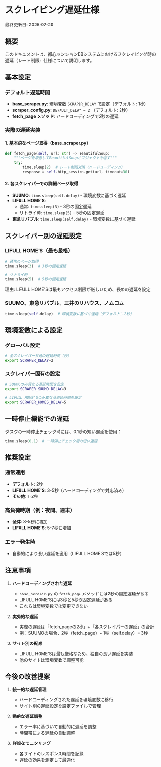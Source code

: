 # スクレイピング遅延仕様

最終更新日: 2025-07-29

## 概要

このドキュメントは、都心マンションDBシステムにおけるスクレイピング時の遅延（レート制限）仕様について説明します。

## 基本設定

### デフォルト遅延時間

- **base_scraper.py**: 環境変数 `SCRAPER_DELAY` で設定（デフォルト: 1秒）
- **scraper_config.py**: `DEFAULT_DELAY = 2` （デフォルト: 2秒）
- **fetch_page メソッド**: ハードコーディングで2秒の遅延

### 実際の遅延実装

#### 1. 基本的なページ取得（base_scraper.py）
```python
def fetch_page(self, url: str) -> BeautifulSoup:
    """ページを取得してBeautifulSoupオブジェクトを返す"""
    try:
        time.sleep(2)  # レート制限対策（ハードコーディング）
        response = self.http_session.get(url, timeout=30)
```

#### 2. 各スクレイパーでの詳細ページ取得
- **SUUMO**: `time.sleep(self.delay)` - 環境変数に基づく遅延
- **LIFULL HOME'S**: 
  - 通常: `time.sleep(3)` - 3秒の固定遅延
  - リトライ時: `time.sleep(5)` - 5秒の固定遅延
- **東急リバブル**: `time.sleep(self.delay)` - 環境変数に基づく遅延

## スクレイパー別の遅延設定

### LIFULL HOME'S（最も厳格）
```python
# 通常のページ取得
time.sleep(3)  # 3秒の固定遅延

# リトライ時
time.sleep(5)  # 5秒の固定遅延
```
理由: LIFULL HOME'Sは最もアクセス制限が厳しいため、長めの遅延を設定

### SUUMO、東急リバブル、三井のリハウス、ノムコム
```python
time.sleep(self.delay)  # 環境変数に基づく遅延（デフォルト1-2秒）
```

## 環境変数による設定

### グローバル設定
```bash
# 全スクレイパー共通の遅延時間（秒）
export SCRAPER_DELAY=2
```

### スクレイパー固有の設定
```bash
# SUUMOのみ異なる遅延時間を設定
export SCRAPER_SUUMO_DELAY=3

# LIFULL HOME'Sのみ異なる遅延時間を設定
export SCRAPER_HOMES_DELAY=5
```

## 一時停止機能での遅延

タスクの一時停止チェック時には、0.1秒の短い遅延を使用：
```python
time.sleep(0.1)  # 一時停止チェック用の短い遅延
```

## 推奨設定

### 通常運用
- **デフォルト**: 2秒
- **LIFULL HOME'S**: 3-5秒（ハードコーディングで対応済み）
- **その他**: 1-2秒

### 高負荷時期（例：夜間、週末）
- **全体**: 3-5秒に増加
- **LIFULL HOME'S**: 5-7秒に増加

### エラー発生時
- 自動的により長い遅延を適用（LIFULL HOME'Sでは5秒）

## 注意事項

1. **ハードコーディングされた遅延**
   - `base_scraper.py` の `fetch_page` メソッドには2秒の固定遅延がある
   - LIFULL HOME'Sには3秒と5秒の固定遅延がある
   - これらは環境変数では変更できない

2. **実効的な遅延**
   - 実際の遅延は「fetch_pageの2秒」+「各スクレイパーの遅延」の合計
   - 例：SUUMOの場合、2秒（fetch_page）+ 1秒（self.delay）= 3秒

3. **サイト別の配慮**
   - LIFULL HOME'Sは最も厳格なため、独自の長い遅延を実装
   - 他のサイトは環境変数で調整可能

## 今後の改善提案

1. **統一的な遅延管理**
   - ハードコーディングされた遅延を環境変数に移行
   - サイト別の遅延設定を設定ファイルで管理

2. **動的な遅延調整**
   - エラー率に基づいて自動的に遅延を調整
   - 時間帯による遅延の自動調整

3. **詳細なモニタリング**
   - 各サイトのレスポンス時間を記録
   - 遅延の効果を測定して最適化